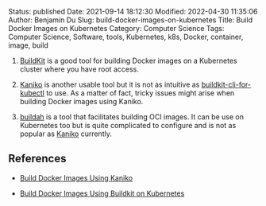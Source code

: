 Status: published
Date: 2021-09-14 18:12:30
Modified: 2022-04-30 11:35:06
Author: Benjamin Du
Slug: build-docker-images-on-kubernetes
Title: Build Docker Images on Kubernetes
Category: Computer Science
Tags: Computer Science, Software, tools, Kubernetes, k8s, Docker, container, image, build



1. [BuildKit](http://www.legendu.net/misc/blog/build-docker-images-using-buildkit-on-kubernetes)
    is a good tool for building Docker images on a Kubernetes cluster 
    where you have root access.

2. [Kaniko](http://www.legendu.net/misc/blog/build-docker-images-using-kaniko)
    is another usable tool 
    but it is not as intuitive as 
    [buildkit-cli-for-kubectl](https://github.com/vmware-tanzu/buildkit-cli-for-kubectl)
    to use.
    As a matter of fact,
    tricky issues might arise when building Docker images using Kaniko.

3. [buildah](https://github.com/containers/buildah)
    is a tool that facilitates building OCI images.
    It can be use on Kubernetes too but is quite complicated to configure 
    and is not as popular as 
    [Kaniko](http://www.legendu.net/misc/blog/build-docker-images-using-kaniko)
    currently.

## References

- [Build Docker Images Using Kaniko](http://www.legendu.net/misc/blog/build-docker-images-using-kaniko)

- [Build Docker Images Using Buildkit on Kubernetes](http://www.legendu.net/misc/blog/build-docker-images-using-buildkit-on-kubernetes)
